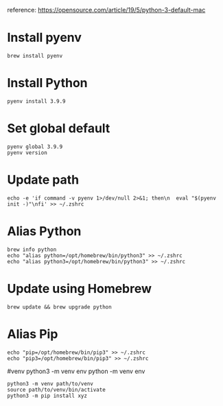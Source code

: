 reference: https://opensource.com/article/19/5/python-3-default-mac

# Install pyenv
```brew install pyenv```

# Install Python
```pyenv install 3.9.9```

# Set global default
```
pyenv global 3.9.9
pyenv version
```

# Update path
```echo -e 'if command -v pyenv 1>/dev/null 2>&1; then\n  eval "$(pyenv init -)"\nfi' >> ~/.zshrc```

# Alias Python
```
brew info python
echo "alias python=/opt/homebrew/bin/python3" >> ~/.zshrc
echo "alias python3=/opt/homebrew/bin/python3" >> ~/.zshrc
```
# Update using Homebrew
```brew update && brew upgrade python```

# Alias Pip
```
echo "pip=/opt/homebrew/bin/pip3" >> ~/.zshrc
echo "pip3=/opt/homebrew/bin/pip3" >> ~/.zshrc
```


#venv
python3 -m venv env
python -m venv env

```
python3 -m venv path/to/venv
source path/to/venv/bin/activate
python3 -m pip install xyz
```
